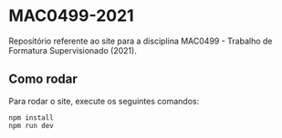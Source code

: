 # MAC0499-2021

Repositório referente ao site para a disciplina MAC0499 - Trabalho de Formatura Supervisionado (2021).

## Como rodar

Para rodar o site, execute os seguintes comandos:

```shell
npm install
npm run dev
```
